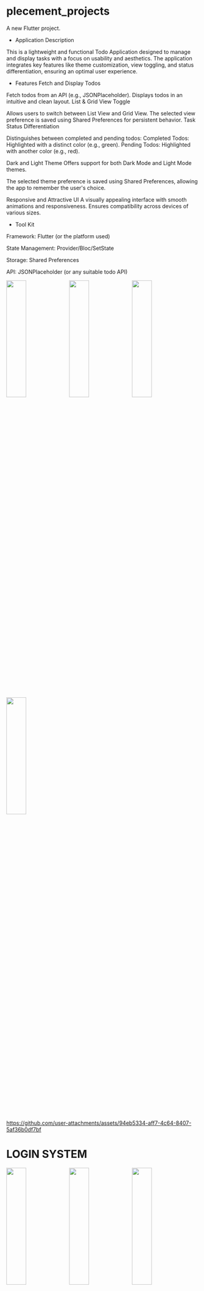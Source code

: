 # plecement_projects

A new Flutter project.

* Application Description
  
This is a lightweight and functional Todo Application designed to manage and display tasks with a focus on usability and aesthetics. The application integrates key features like theme customization, view toggling, and status differentiation, ensuring an optimal user experience.

* Features
Fetch and Display Todos


Fetch todos from an API (e.g., JSONPlaceholder).
Displays todos in an intuitive and clean layout.
List & Grid View Toggle


Allows users to switch between List View and Grid View.
The selected view preference is saved using Shared Preferences for persistent behavior.
Task Status Differentiation


Distinguishes between completed and pending todos:
Completed Todos: Highlighted with a distinct color (e.g., green).
Pending Todos: Highlighted with another color (e.g., red).


Dark and Light Theme
Offers support for both Dark Mode and Light Mode themes.


The selected theme preference is saved using Shared Preferences, allowing the app to remember the user's choice.


Responsive and Attractive UI
A visually appealing interface with smooth animations and responsiveness.
Ensures compatibility across devices of various sizes.

* Tool Kit
  
Framework: Flutter (or the platform used)

State Management: Provider/Bloc/SetState

Storage: Shared Preferences

API: JSONPlaceholder (or any suitable todo API)

 <img src="https://github.com/user-attachments/assets/e41a6b48-e94c-4c01-863f-24121343c0b0" height=28% width=32%>
 <img src="https://github.com/user-attachments/assets/c8e85018-01f3-4a26-bfc0-836332de894a" height=28% width=32%>
 <img src="https://github.com/user-attachments/assets/0a148b00-b1c5-4bf7-ae32-08b9a8f038f0" height=28% width=32%>
 <img src="https://github.com/user-attachments/assets/f237c4d8-dd4e-4d11-b8df-818b7719255f" height=28% width=32%>


https://github.com/user-attachments/assets/94eb5334-aff7-4c64-8407-5af36b0df7bf



# LOGIN SYSTEM



 <img src="https://github.com/user-attachments/assets/d99439cc-5556-4334-b442-7943ece26bba" height=28% width=32%>
 <img src="https://github.com/user-attachments/assets/ff8b0c65-11d3-486f-b9b3-2094bda255d1" height=28% width=32%>
 <img src="https://github.com/user-attachments/assets/12f0069b-3bc1-4b84-9ce8-33f713437659" height=28% width=32%>
 <img src="https://github.com/user-attachments/assets/19f2bb1b-f475-4051-a484-6549474a3d87" height=28% width=32%>
 <img src="https://github.com/user-attachments/assets/cd6635a6-ce3d-42c1-bdcc-790bfd442668" height=28% width=32%>



https://github.com/user-attachments/assets/959754b0-797b-4015-a848-663431c76a0f



